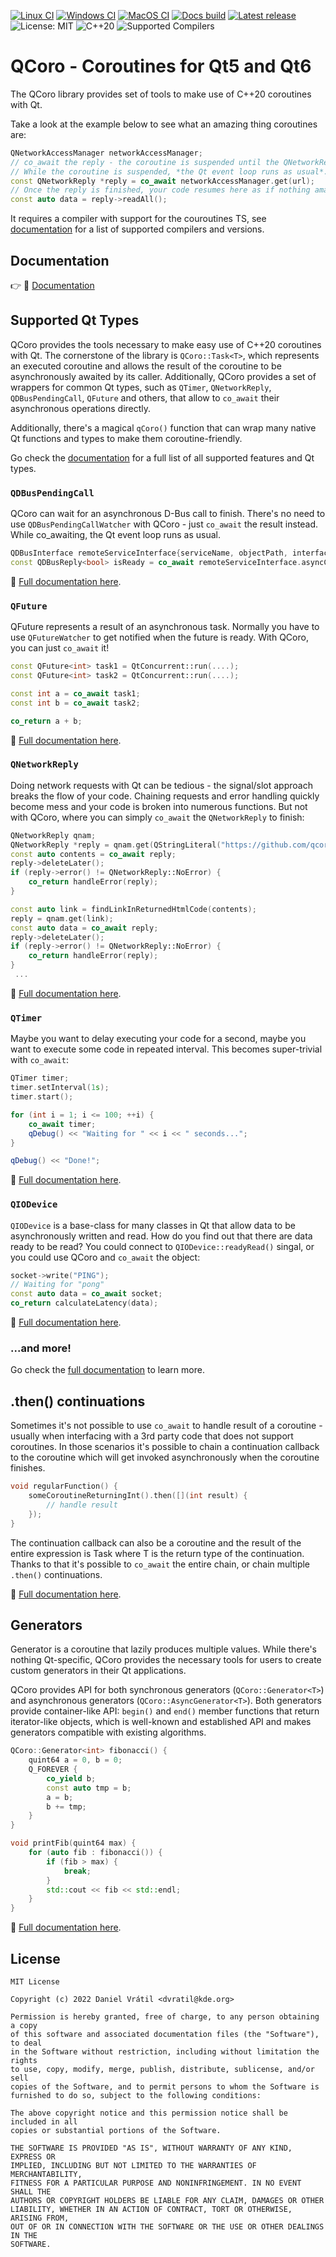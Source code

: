 [![Linux CI](https://github.com/qcoro/qcoro/actions/workflows/build-linux.yml/badge.svg)](https://github.com/qcoro/qcoro/actions/workflows/build-linux.yml)
[![Windows CI](https://github.com/qcoro/qcoro/actions/workflows/build-windows.yml/badge.svg)](https://github.com/qcoro/qcoro/actions/workflows/build-windows.yml)
[![MacOS CI](https://github.com/qcoro/qcoro/actions/workflows/build-macos.yml/badge.svg)](https://github.com/qcoro/qcoro/actions/workflows/build-macos.yml)
[![Docs build](https://github.com/qcoro/qcoro/actions/workflows/update-docs.yml/badge.svg?branch=main)](https://github.com/qcoro/qcoro/actions/workflows/update-docs.yml)
[![Latest release](https://img.shields.io/github/v/release/qcoro/qcoro?label=%F0%9F%93%A6%20Release)](https://github.com/qcoro/qcoro/releases)
![License: MIT](https://img.shields.io/badge/%E2%9A%96%EF%B8%8F%20License-MIT-brightgreen)
![C++20](https://img.shields.io/badge/C%2B%2B-20-%2300599C?logo=cplusplus)
![Supported Compilers](https://img.shields.io/badge/%E2%9A%99%EF%B8%8F%20Compilers-GCC%2C%20clang%2C%20MSVC-informational)

# QCoro - Coroutines for Qt5 and Qt6

The QCoro library provides set of tools to make use of C++20 coroutines with Qt.

Take a look at the example below to see what an amazing thing coroutines are:
```cpp
QNetworkAccessManager networkAccessManager;
// co_await the reply - the coroutine is suspended until the QNetworkReply is finished.
// While the coroutine is suspended, *the Qt event loop runs as usual*.
const QNetworkReply *reply = co_await networkAccessManager.get(url);
// Once the reply is finished, your code resumes here as if nothing amazing has just happened ;-)
const auto data = reply->readAll();
```

It requires a compiler with support for the couroutines TS, see [documentation](https://qcoro.dev/#supported-compilers) for a list of supported compilers and versions.

## Documentation

👉 📘 [Documentation](https://qcoro.dev/)

## Supported Qt Types

QCoro provides the tools necessary to make easy use of C++20 coroutines with Qt. The cornerstone of
the library is `QCoro::Task<T>`, which represents an executed coroutine and allows the result of
the coroutine to be asynchronously awaited by its caller. Additionally, QCoro provides a set of
wrappers for common Qt types, such as `QTimer`, `QNetworkReply`, `QDBusPendingCall`, `QFuture`
and others, that allow to `co_await` their asynchronous operations directly.

Additionally, there's a magical `qCoro()` function that can wrap many native Qt functions and types
to make them coroutine-friendly.

Go check the [documentation](https://qcoro.dev/reference) for a full list of all supported
features and Qt types.

### `QDBusPendingCall`

QCoro can wait for an asynchronous D-Bus call to finish. There's no need to use `QDBusPendingCallWatcher`
with QCoro - just `co_await` the result instead. While co_awaiting, the Qt event loop runs as usual.

```cpp
QDBusInterface remoteServiceInterface{serviceName, objectPath, interface};
const QDBusReply<bool> isReady = co_await remoteServiceInterface.asyncCall(QStringLiteral("isReady"));
```

📘 [Full documentation here](https://qcoro.dev/reference/dbus/qdbuspendingcall).

### `QFuture`

QFuture represents a result of an asynchronous task. Normally you have to use `QFutureWatcher` to get
notified when the future is ready. With QCoro, you can just `co_await` it!

```cpp
const QFuture<int> task1 = QtConcurrent::run(....);
const QFuture<int> task2 = QtConcurrent::run(....);

const int a = co_await task1;
const int b = co_await task2;

co_return a + b;
```

📘 [Full documentation here](https://qcoro.dev/reference/core/qfuture).

### `QNetworkReply`

Doing network requests with Qt can be tedious - the signal/slot approach breaks the flow
of your code. Chaining requests and error handling quickly become mess and your code is
broken into numerous functions. But not with QCoro, where you can simply `co_await` the
`QNetworkReply` to finish:

```cpp
QNetworkReply qnam;
QNetworkReply *reply = qnam.get(QStringLiteral("https://github.com/qcoro/qcoro"));
const auto contents = co_await reply;
reply->deleteLater();
if (reply->error() != QNetworkReply::NoError) {
    co_return handleError(reply);
}

const auto link = findLinkInReturnedHtmlCode(contents);
reply = qnam.get(link);
const auto data = co_await reply;
reply->deleteLater();
if (reply->error() != QNetworkReply::NoError) {
    co_return handleError(reply);
}
 ...
 ```

📘 [Full documentation here](https://qcoro.dev/reference/network/qnetworkreply).

### `QTimer`

Maybe you want to delay executing your code for a second, maybe you want to execute some
code in repeated interval. This becomes super-trivial with `co_await`:

```cpp
QTimer timer;
timer.setInterval(1s);
timer.start();

for (int i = 1; i <= 100; ++i) {
    co_await timer;
    qDebug() << "Waiting for " << i << " seconds...";
}

qDebug() << "Done!";
```

📘 [Full documentation here](https://qcoro.dev/reference/core/qtimer).

### `QIODevice`

`QIODevice` is a base-class for many classes in Qt that allow data to be asynchronously
written and read. How do you find out that there are data ready to be read? You could
connect to `QIODevice::readyRead()` singal, or you could use QCoro and `co_await` the object:

```cpp
socket->write("PING");
// Waiting for "pong"
const auto data = co_await socket;
co_return calculateLatency(data);
```

📘 [Full documentation here](https://qcoro.dev/reference/core/qiodevice).

### ...and more!

Go check the [full documentation](https://qcoro.dev) to learn more.

## .then() continuations

Sometimes it's not possible to use `co_await` to handle result of a coroutine - usually
when interfacing with a 3rd party code that does not support coroutines. In those
scenarios it's possible to chain a continuation callback to the coroutine which will
get invoked asynchronously when the coroutine finishes.

```cpp
void regularFunction() {
    someCoroutineReturningInt().then([](int result) {
        // handle result
    });
}
```

The continuation callback can also be a coroutine and the result of the entire
expression is Task<T> where T is the return type of the continuation. Thanks to
that it's possible to `co_await` the entire chain, or chain multiple `.then()`
continuations.

📘 [Full documentation here](https://qcoro.dev/reference/coro/task).

## Generators

Generator is a coroutine that lazily produces multiple values. While there's
nothing Qt-specific, QCoro provides the necessary tools for users to create
custom generators in their Qt applications.

QCoro provides API for both synchronous generators (`QCoro::Generator<T>`)
and asynchronous generators (`QCoro::AsyncGenerator<T>`). Both generators provide
container-like API: `begin()` and `end()` member functions that return iterator-like
objects, which is well-known and established API and makes generators compatible
with existing algorithms.

```cpp
QCoro::Generator<int> fibonacci() {
    quint64 a = 0, b = 0;
    Q_FOREVER {
        co_yield b;
        const auto tmp = b;
        a = b;
        b += tmp;
    }
}

void printFib(quint64 max) {
    for (auto fib : fibonacci()) {
        if (fib > max) {
            break;
        }
        std::cout << fib << std::endl;
    }
}
```

📘 [Full documentation here](https://qcoro.dev/reference/coro/generator).

## License

```text
MIT License

Copyright (c) 2022 Daniel Vrátil <dvratil@kde.org>

Permission is hereby granted, free of charge, to any person obtaining a copy
of this software and associated documentation files (the "Software"), to deal
in the Software without restriction, including without limitation the rights
to use, copy, modify, merge, publish, distribute, sublicense, and/or sell
copies of the Software, and to permit persons to whom the Software is
furnished to do so, subject to the following conditions:

The above copyright notice and this permission notice shall be included in all
copies or substantial portions of the Software.

THE SOFTWARE IS PROVIDED "AS IS", WITHOUT WARRANTY OF ANY KIND, EXPRESS OR
IMPLIED, INCLUDING BUT NOT LIMITED TO THE WARRANTIES OF MERCHANTABILITY,
FITNESS FOR A PARTICULAR PURPOSE AND NONINFRINGEMENT. IN NO EVENT SHALL THE
AUTHORS OR COPYRIGHT HOLDERS BE LIABLE FOR ANY CLAIM, DAMAGES OR OTHER
LIABILITY, WHETHER IN AN ACTION OF CONTRACT, TORT OR OTHERWISE, ARISING FROM,
OUT OF OR IN CONNECTION WITH THE SOFTWARE OR THE USE OR OTHER DEALINGS IN THE
SOFTWARE.
```
